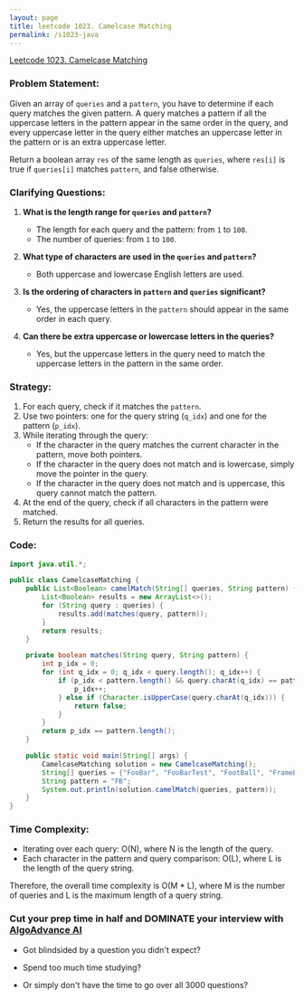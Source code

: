 ```yaml
---
layout: page
title: leetcode 1023. Camelcase Matching
permalink: /s1023-java
---
```

[Leetcode 1023. Camelcase Matching](https://algoadvance.github.io/algoadvance/l1023)
### Problem Statement:
Given an array of `queries` and a `pattern`, you have to determine if each query matches the given pattern. A query matches a pattern if all the uppercase letters in the pattern appear in the same order in the query, and every uppercase letter in the query either matches an uppercase letter in the pattern or is an extra uppercase letter.

Return a boolean array `res` of the same length as `queries`, where `res[i]` is true if `queries[i]` matches `pattern`, and false otherwise.

### Clarifying Questions:
1. **What is the length range for `queries` and `pattern`?**
   - The length for each query and the pattern: from `1` to `100`.
   - The number of queries: from `1` to `100`.

2. **What type of characters are used in the `queries` and `pattern`?**
   - Both uppercase and lowercase English letters are used.

3. **Is the ordering of characters in `pattern` and `queries` significant?**
   - Yes, the uppercase letters in the `pattern` should appear in the same order in each query.

4. **Can there be extra uppercase or lowercase letters in the queries?**
   - Yes, but the uppercase letters in the query need to match the uppercase letters in the pattern in the same order.

### Strategy:
1. For each query, check if it matches the `pattern`.
2. Use two pointers: one for the query string (`q_idx`) and one for the pattern (`p_idx`).
3. While iterating through the query:
   - If the character in the query matches the current character in the pattern, move both pointers.
   - If the character in the query does not match and is lowercase, simply move the pointer in the query.
   - If the character in the query does not match and is uppercase, this query cannot match the pattern.
4. At the end of the query, check if all characters in the pattern were matched.
5. Return the results for all queries.

### Code:
```java
import java.util.*;

public class CamelcaseMatching {
    public List<Boolean> camelMatch(String[] queries, String pattern) {
        List<Boolean> results = new ArrayList<>();
        for (String query : queries) {
            results.add(matches(query, pattern));
        }
        return results;
    }

    private boolean matches(String query, String pattern) {
        int p_idx = 0;
        for (int q_idx = 0; q_idx < query.length(); q_idx++) {
            if (p_idx < pattern.length() && query.charAt(q_idx) == pattern.charAt(p_idx)) {
                p_idx++;
            } else if (Character.isUpperCase(query.charAt(q_idx))) {
                return false;
            }
        }
        return p_idx == pattern.length();
    }

    public static void main(String[] args) {
        CamelcaseMatching solution = new CamelcaseMatching();
        String[] queries = {"FooBar", "FooBarTest", "FootBall", "FrameBuffer", "ForceFeedBack"};
        String pattern = "FB";
        System.out.println(solution.camelMatch(queries, pattern));
    }
}
```

### Time Complexity:
- Iterating over each query: O(N), where N is the length of the query.
- Each character in the pattern and query comparison: O(L), where L is the length of the query string.

Therefore, the overall time complexity is O(M * L), where M is the number of queries and L is the maximum length of a query string.


### Cut your prep time in half and DOMINATE your interview with [AlgoAdvance AI](https://algoAdvance.com)

- Got blindsided by a question you didn't expect?

- Spend too much time studying?

- Or simply don't have the time to go over all 3000 questions?

